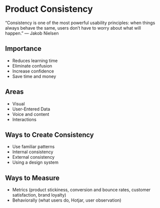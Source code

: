 # Product Consistency

“Consistency is one of the most powerful usability principles: when things always behave the same, users don’t have to worry about what will happen.” — Jakob Nielsen

## Importance
* Reduces learning time
* Eliminate confusion
* Increase confidence
* Save time and money

## Areas
* Visual
* User-Entered Data
* Voice and content
* Interactions

## Ways to Create Consistency
* Use familiar patterns
* Internal consistency
* External consistency
* Using a design system

## Ways to Measure
* Metrics (product stickiness, conversion and bounce rates, customer satisfaction, brand loyalty)
* Behaviorally (what users do, Hotjar, user observation)
